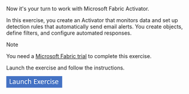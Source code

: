 Now it's your turn to work with Microsoft Fabric Activator.

In this exercise, you create an Activator that monitors data and set up detection rules that automatically send email alerts. You create objects, define filters, and configure automated responses.

> [!NOTE]
> You need a [Microsoft Fabric trial](/fabric/get-started/fabric-trial?azure-portal=true) to complete this exercise.

Launch the exercise and follow the instructions.

[![Icon for Button to launch exercise.](../media/launch-exercise.png)](https://go.microsoft.com/fwlink/?linkid=2335360&azure-portal=true)
